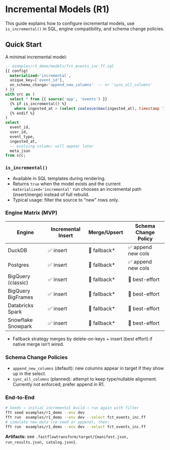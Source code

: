 # Incremental Models (R1)

This guide explains how to configure incremental models, use `is_incremental()` in SQL, engine compatibility, and schema change policies.

## Quick Start

A minimal incremental model:

```sql
-- examples/r1_demo/models/fct_events_inc.ff.sql
{{ config(
  materialized='incremental',
  unique_key=['event_id'],
  on_schema_change='append_new_columns'  -- or 'sync_all_columns'
) }}
with src as (
  select * from {{ source('app', 'events') }}
  {% if is_incremental() %}
    where ingested_at > (select coalesce(max(ingested_at), timestamp '1970-01-01') from {{ this.name }})
  {% endif %}
)
select
  event_id,
  user_id,
  event_type,
  ingested_at,
  -- evolving column: will appear later
  meta_json
from src;
````

### `is_incremental()`

* Available in SQL templates during rendering.
* Returns `true` when the model exists and the current `materialized='incremental'` run chooses an incremental path (insert/merge) instead of full rebuild.
* Typical usage: filter the source to “new” rows only.

### Engine Matrix (MVP)

| Engine             | Incremental Insert | Merge/Upsert | Schema Change Policy |
| ------------------ | ------------------ | ------------ | -------------------- |
| DuckDB             | ✅ insert           | 🚧 fallback* | ✅ append new cols    |
| Postgres           | ✅ insert           | 🚧 fallback* | ✅ append new cols    |
| BigQuery (classic) | ✅ insert           | 🚧 fallback* | 🚧 best-effort       |
| BigQuery BigFrames | ✅ insert           | 🚧 fallback* | 🚧 best-effort       |
| Databricks Spark   | ✅ insert           | 🚧 fallback* | 🚧 best-effort       |
| Snowflake Snowpark | ✅ insert           | 🚧 fallback* | 🚧 best-effort       |

* Fallback strategy merges by delete-on-keys + insert (best effort) if native merge isn’t wired.

### Schema Change Policies

* `append_new_columns` (default): new columns appear in target if they show up in the select.
* `sync_all_columns` (planned): attempt to keep type/nullable alignment. Currently not enforced; prefer append in R1.

### End-to-End

```bash
# Seeds → initial incremental build → run again with filter
fft seed examples/r1_demo --env dev
fft run  examples/r1_demo --env dev --select fct_events_inc.ff
# simulate new data (re-seed or append), then:
fft run  examples/r1_demo --env dev --select fct_events_inc.ff
```

**Artifacts:** see `.fastflowtransform/target/{manifest.json, run_results.json, catalog.json}`.
